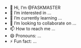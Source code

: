 - 👋 Hi, I’m @FASKMASTER
- 👀 I’m interested in ...
- 🌱 I’m currently learning ...
- 💞️ I’m looking to collaborate on ...
- 📫 How to reach me ...
- 😄 Pronouns: ...
- ⚡ Fun fact: ...

<!---
FASKMASTER/FASKMASTER is a ✨ special ✨ repository because its `README.md` (this file) appears on your GitHub profile.
You can click the Preview link to take a look at your changes.
--->
